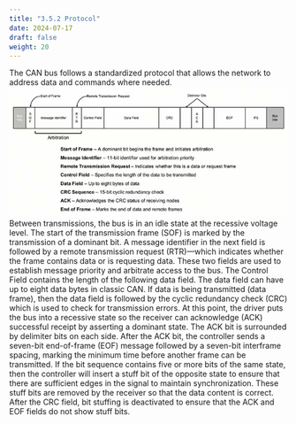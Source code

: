 ```yaml
---
title: "3.5.2 Protocol"
date: 2024-07-17
draft: false
weight: 20
---
```


The CAN bus follows a standardized protocol that allows the network to address data and commands where needed.   
![CAN protocol](images/image240730_170409.png)  
Between transmissions, the bus is in an idle state at the recessive voltage level. The start of the transmission frame (SOF) is marked by the transmission of a dominant bit. A message identifier in the next field is followed by a remote transmission request (RTR)—which indicates whether the frame contains data or is requesting data. These two fields are used to establish message priority and arbitrate access to the bus. The Control Field contains the length of the following data field. The data field can have up to eight data bytes in classic CAN. If data is being transmitted (data frame), then the data field is followed by the cyclic redundancy check (CRC) which is used to check for transmission errors. At this point, the driver puts the bus into a recessive state so the receiver can acknowledge (ACK) successful receipt by asserting a dominant state. The ACK bit is surrounded by delimiter bits on each side. After the ACK bit, the controller sends a seven-bit end-of-frame (EOF) message followed by a seven-bit interframe spacing, marking the minimum time before another frame can be transmitted. If the bit sequence contains five or more bits of the same state, then the controller will insert a stuff bit of the opposite state to ensure that there are sufficient edges in the signal to maintain synchronization. These stuff bits are removed by the receiver so that the data content is correct. After the CRC field, bit stuffing is deactivated to ensure that the ACK and EOF fields do not show stuff bits.


